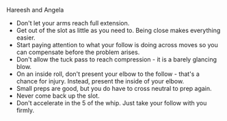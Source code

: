 Hareesh and Angela

* Don't let your arms reach full extension.
* Get out of the slot as little as you need to.  Being close makes
  everything easier.
* Start paying attention to what your follow is doing across moves so
  you can compensate before the problem arises.
* Don't allow the tuck pass to reach compression - it is a barely
  glancing blow.
* On an inside roll, don't present your elbow to the follow - that's
  a chance for injury.  Instead, present the inside of your elbow.
* Small preps are good, but you do have to cross neutral to prep again.
* Never come back up the slot.
* Don't accelerate in the 5 of the whip.  Just take your follow
  with you firmly.
